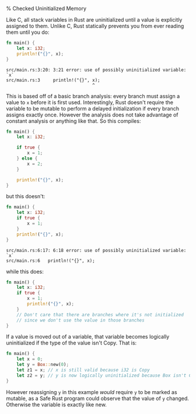 % Checked Uninitialized Memory

Like C, all stack variables in Rust are uninitialized until a
value is explicitly assigned to them. Unlike C, Rust statically prevents you
from ever reading them until you do:

```rust
fn main() {
	let x: i32;
	println!("{}", x);
}
```

```text
src/main.rs:3:20: 3:21 error: use of possibly uninitialized variable: `x`
src/main.rs:3     println!("{}", x);
                                 ^
```

This is based off of a basic branch analysis: every branch must assign a value
to `x` before it is first used. Interestingly, Rust doesn't require the variable
to be mutable to perform a delayed initialization if every branch assigns
exactly once. However the analysis does not take advantage of constant analysis
or anything like that. So this compiles:

```rust
fn main() {
	let x: i32;

	if true {
		x = 1;
	} else {
		x = 2;
	}

    println!("{}", x);
}
```

but this doesn't:

```rust
fn main() {
	let x: i32;
	if true {
		x = 1;
	}
	println!("{}", x);
}
```

```text
src/main.rs:6:17: 6:18 error: use of possibly uninitialized variable: `x`
src/main.rs:6 	println!("{}", x);
```

while this does:

```rust
fn main() {
	let x: i32;
	if true {
		x = 1;
		println!("{}", x);
	}
	// Don't care that there are branches where it's not initialized
	// since we don't use the value in those branches
}
```

If a value is moved out of a variable, that variable becomes logically
uninitialized if the type of the value isn't Copy. That is:

```rust
fn main() {
	let x = 0;
	let y = Box::new(0);
	let z1 = x; // x is still valid because i32 is Copy
	let z2 = y; // y is now logically uninitialized because Box isn't Copy
}
```

However reassigning `y` in this example *would* require `y` to be marked as
mutable, as a Safe Rust program could observe that the value of `y` changed.
Otherwise the variable is exactly like new.
